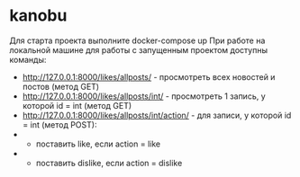 # kanobu

Для старта проекта выполните docker-compose up
При работе на локальной машине для работы с запущенным проектом доступны команды:
 - http://127.0.0.1:8000/likes/allposts/ - просмотреть всех новостей и постов (метод GET)
 - http://127.0.0.1:8000/likes/allposts/int/ - просмотреть 1 запись, у которой id = int (метод GET)
 - http://127.0.0.1:8000/likes/allposts/int/action/ - для записи, у которой id = int (метод POST):
 - - поставить like, если action = like
 - - поставить dislike, если action = dislike

